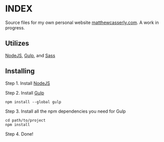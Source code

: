 INDEX
===========
Source files for my own personal website
[matthewcasserly.com](http://matthewcasserly.com/). A work in progress. 


Utilizes
-------------
[NodeJS](http://nodejs.org/), [Gulp](http://gulpjs.com/), and [Sass](http://sass-lang.com/)

Installing
-------------
Step 1. Install [NodeJS](http://nodejs.org/download/)

Step 2. Install [Gulp](https://github.com/gulpjs/gulp/blob/master/docs/getting-started.md#getting-started)
```shell
npm install --global gulp
```

Step 3. Install all the npm dependencies you need for Gulp
```shell
cd path/to/project
npm install
```

Step 4. Done!


